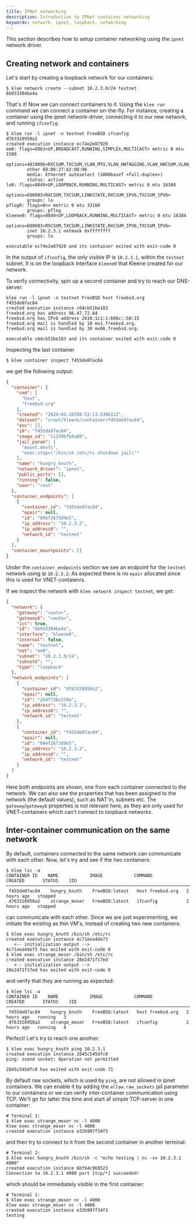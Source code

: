 ```yaml
---
title: IPNet networking
description: Introduction to IPNet container networking
keywords: network, ipnet, loopback, networking
---
```


This section describes how to setup container networking
using the `ipnet` network driver.

## Creating network and containers

Let's start by creating a loopback network for our containers:

```console
$ klee network create --subnet 10.2.3.0/24 testnet
6b933304be4a
```

That's it! Now we can connect containers to it. Using the `klee run` command we
can connect a container on-the-fly. For instance, creating a container using the
ipnet network-driver, connecting it to our new network, and running `ifconfig`:

```console
$ klee run -l ipnet -n testnet FreeBSD ifconfig
d763328950a2
created execution instance ec74e2e87920
em0: flags=8863<UP,BROADCAST,RUNNING,SIMPLEX,MULTICAST> metric 0 mtu 1500
        options=481009b<RXCSUM,TXCSUM,VLAN_MTU,VLAN_HWTAGGING,VLAN_HWCSUM,VLAN_HWFILTER,NOMAP>
        ether 08:00:27:b2:00:96
        media: Ethernet autoselect (1000baseT <full-duplex>)
        status: active
lo0: flags=8049<UP,LOOPBACK,RUNNING,MULTICAST> metric 0 mtu 16384
        options=680003<RXCSUM,TXCSUM,LINKSTATE,RXCSUM_IPV6,TXCSUM_IPV6>
        groups: lo
pflog0: flags=0<> metric 0 mtu 33160
        groups: pflog
kleene0: flags=8049<UP,LOOPBACK,RUNNING,MULTICAST> metric 0 mtu 16384
        options=680003<RXCSUM,TXCSUM,LINKSTATE,RXCSUM_IPV6,TXCSUM_IPV6>
        inet 10.2.3.1 netmask 0xffffffff
        groups: lo

executable ec74e2e87920 and its container exited with exit-code 0
```

In the output of `ifconfig`, the only visible IP is `10.2.3.1`, within
the `testnet` subnet. It is on the loopback interface `kleene0` that Kleene created
for our network.

To verify connectivity, spin up a second container and try to reach our
DNS-server:

```console
klee run -l ipnet -n testnet FreeBSD host freebsd.org
f455de07ac84
created execution instance c64cb51be183
freebsd.org has address 96.47.72.84
freebsd.org has IPv6 address 2610:1c1:1:606c::50:15
freebsd.org mail is handled by 10 mx1.freebsd.org.
freebsd.org mail is handled by 30 mx66.freebsd.org.

executable c64cb51be183 and its container exited with exit-code 0
```

Inspecting the last container

```console
$ klee container inspect f455de07ac84
```

we get the following output:

```json
{
  "container": {
    "cmd": [
      "host",
      "freebsd.org"
    ],
    "created": "2024-02-26T08:52:13.530611Z",
    "dataset": "zroot/kleene/container/f455de07ac84",
    "env": [],
    "id": "f455de07ac84",
    "image_id": "11370bfb4a88",
    "jail_param": [
      "mount.devfs",
      "exec.stop=\"/bin/sh /etc/rc.shutdown jail\""
    ],
    "name": "hungry_knuth",
    "network_driver": "ipnet",
    "public_ports": [],
    "running": false,
    "user": "root"
  },
  "container_endpoints": [
    {
      "container_id": "f455de07ac84",
      "epair": null,
      "id": "89ef2673d9e5",
      "ip_address": "10.2.3.2",
      "ip_address6": "",
      "network_id": "testnet"
    }
  ],
  "container_mountpoints": []
}
```

Under the `container_endpoints` section we see an endpoint for the `testnet`
network using ip `10.2.3.2`. As expected there is no `epair` allocated since
this is used for VNET-contaienrs.

If we inspect the network with `klee network inspect testnet`, we get:

```json
{
  "network": {
    "gateway": "<auto>",
    "gateway6": "<auto>",
    "icc": true,
    "id": "6b933304be4a",
    "interface": "kleene0",
    "internal": false,
    "name": "testnet",
    "nat": "em0",
    "subnet": "10.2.3.0/24",
    "subnet6": "",
    "type": "loopback"
  },
  "network_endpoints": [
    {
      "container_id": "d763328950a2",
      "epair": null,
      "id": "264f73bc570a",
      "ip_address": "10.2.3.1",
      "ip_address6": "",
      "network_id": "testnet"
    },
    {
      "container_id": "f455de07ac84",
      "epair": null,
      "id": "89ef2673d9e5",
      "ip_address": "10.2.3.2",
      "ip_address6": "",
      "network_id": "testnet"
    }
  ]
}
```

Here both endpoints are shown, one from each container connected to
the network. We can also see the properties that has been assigned to the
network (the default values), such as NAT'in, subnets etc.
The `gateway`/`gateway6` properties is not relevant here,
as they are only used for VNET-containers which can't connect to loopback
networks.

## Inter-container communication on the same network

By default, containers connected to the same network can communicate with
each other. Now, let's try and see if the two containers:

```console
$ klee lsc -a
CONTAINER ID    NAME            IMAGE            COMMAND            CREATED       STATUS    JID
─────────────────────────────────────────────────────────────────────────────────────────────────
 f455de07ac84    hungry_knuth    FreeBSD:latest   host freebsd.org   2 hours ago   stopped
 d763328950a2    strange_moser   FreeBSD:latest   ifconfig           2 hours ago   stopped
```

can communicate with each other. Since we are just experimenting, we
initiate the existing as thin VM's, instead of creating two new containers:

```console
$ klee exec hungry_knuth /bin/sh /etc/rc
created execution instance 4c71eea4de73
   <-- initialization output -->
4c71eea4de73 has exited with exit-code 0
$ klee exec strange_moser /bin/sh /etc/rc
created execution instance 28e2471f17ed
   <-- initialization output -->
28e2471f17ed has exited with exit-code 0
```

and verify that they are running as expected:

```console
$ klee lsc -a
CONTAINER ID    NAME            IMAGE            COMMAND            CREATED       STATUS    JID
─────────────────────────────────────────────────────────────────────────────────────────────────
 f455de07ac84    hungry_knuth    FreeBSD:latest   host freebsd.org   2 hours ago   running   3
 d763328950a2    strange_moser   FreeBSD:latest   ifconfig           2 hours ago   running   4
```

Perfect! Let's try to reach one another:

```console
$ klee exec hungry_knuth ping 10.2.3.1
created execution instance 2845c545dfc0
ping: ssend socket: Operation not permitted

2845c545dfc0 has exited with exit-code 71
```

By default raw sockets, which is used by `ping`, are not allowed in ipnet
containers. We can enable it by adding the `allow.raw_sockets` jail parameter
to our containers or we can verify inter-container communication using TCP.
We'll go for latter this time and start af simple TCP-server in one container:

```console
# Terminal 1:
$ klee exec strange_moser nc -l 4000
klee exec strange_moser nc -l 4000
created execution instance e32b997f34f3
```

and then try to connect to it from the second container in another terminal:

```console
# Terminal 2:
$ klee exec hungry_knuth /bin/sh -c "echo testing | nc -vv 10.2.3.1 4000"
created execution instance 6bf64c969523
Connection to 10.2.3.1 4000 port [tcp/*] succeeded!
```

which should be immediately visible in the first container:

```console
# Terminal 1:
$ klee exec strange_moser nc -l 4000
klee exec strange_moser nc -l 4000
created execution instance e32b997f34f3
testing
```
